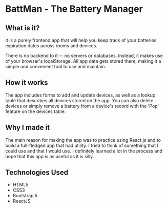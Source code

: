 # BattMan - The Battery Manager

## What is it?

It is a purely frontend app that will help you keep track of your batteries' expiration dates across rooms and devices.

There is no backend to it -- no servers or databases. Instead, it makes use of your browser's localStorage. All app data gets stored there, making it a simple and convenient tool to use and maintain.

## How it works

The app includes forms to add and update devices, as well as a lookup table that describes all devices stored on the app. You can also delete devices or simply remove a battery from a device's record with the 'Pop' feature on the devices table.

## Why I made it

The main reason for making the app was to practice using React.js and to build a full-fledged app that had utility.
I tried to think of something that I could use and that I would use.
I definitely learned a lot in the process and hope that this app is as useful as it is silly.

## Technologies Used

- HTML5
- CSS3
- Bootstrap 5
- ReactJS
